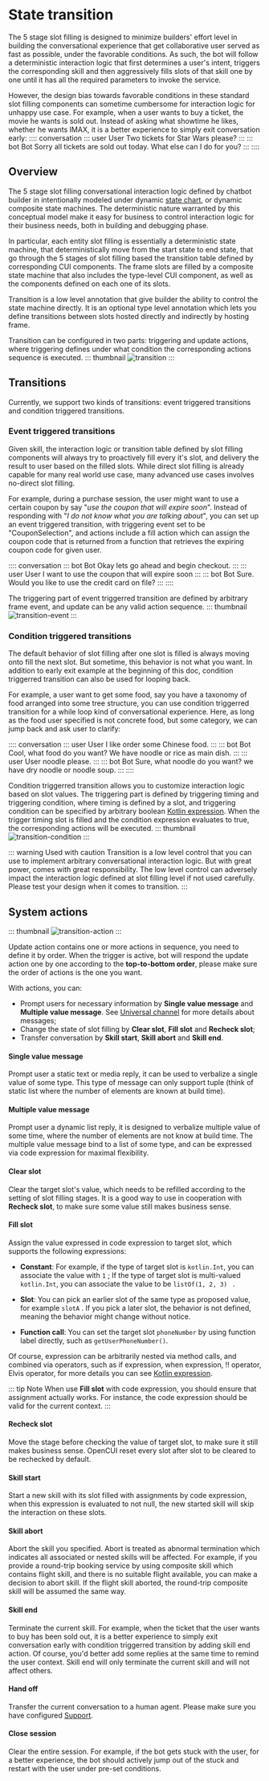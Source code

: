 # State transition
The 5 stage slot filling is designed to minimize builders' effort level in building the conversational experience that get collaborative user served as fast as possible, under the favorable conditions. As such, the bot will follow a deterministic interaction logic that first determines a user's intent, triggers the corresponding skill and then aggressively fills slots of that skill one by one until it has all the required parameters to invoke the service.

However, the design bias towards favorable conditions in these standard slot filling components can sometime cumbersome for interaction logic for unhappy use case. For example, when a user wants to buy a ticket, the movie he wants is sold out. Instead of asking what showtime he likes, whether he wants IMAX, it is a better experience to simply exit conversation early:
:::: conversation
::: user User
Two tickets for Star Wars please?
:::
::: bot Bot
Sorry all tickets are sold out today. What else can I do for you?
:::
::::

## Overview
The 5 stage slot filling conversational interaction logic defined by chatbot builder in intentionally modeled under dynamic [state chart](https://statecharts.dev/), or dynamic composite state machines. The deterministic nature warranted by this conceptual model make it easy for business to control interaction logic for their business needs, both in building and debugging phase.

In particular, each entity slot filling is essentially a deterministic state machine, that deterministically move from the start state to end state, that go through the 5 stages of slot filling based the transition table defined by corresponding CUI components. The frame slots are filled by a composite state machine that also includes the type-level CUI component, as well as the components defined on each one of its slots. 

Transition is a low level annotation that give builder the ability to control the state machine directly. It is an optional type level annotation which lets you define transitions between slots hosted directly and indirectly by hosting frame.

Transition can be configured in two parts: triggering and update actions, where triggering defines under what condition the corresponding actions sequence is executed.
::: thumbnail
![transition](/images/annotation/transition/transition.png)
:::

## Transitions
Currently, we support two kinds of transitions: event triggered transitions and condition triggered transitions.

### Event triggered transitions
Given skill, the interaction logic or transition table defined by slot filling components will always try to proactively fill every it's slot, and delivery the result to user based on the filled slots. While direct slot filling is already capable for many real world use case, many advanced use cases involves no-direct slot filling.

For example, during a purchase session, the user might want to use a certain coupon by say "*use the coupon that will expire soon*". Instead of responding with "*I do not know what you are talking about*", you can set up an event triggered transition, with triggering event set to be "CouponSelection", and actions include a fill action which can assign the coupon code that is returned from a function that retrieves the expiring coupon code for given user.

:::: conversation
::: bot Bot
Okay lets go ahead and begin checkout.
:::
::: user User
I want to use the coupon that will expire soon
:::
::: bot Bot
Sure. Would you like to use the credit card on file?
:::
::::

The triggering part of event triggerred transition are defined by arbitrary frame event, and update can be any valid action sequence.
::: thumbnail
![transition-event](/images/annotation/transition/transition-event.png)
:::


### Condition triggered transitions
The default behavior of slot filling after one slot is filled is always moving onto fill the next slot. But sometime, this behavior is not what you want. In addition to early exit example at the beginning of this doc, condition triggerred transition can also be used for looping back. 

For example, a user want to get some food, say you have a taxonomy of food arranged into some tree structure, you can use condition triggerred transition for a while loop kind of conversational experience. Here, as long as the food user specified is not concrete food, but some category, we can jump back and ask user to clarify:

:::: conversation
::: user User
I like order some Chinese food.
:::
::: bot Bot
Cool, what food do you want? We have noodle or rice as main dish.
:::
::: user User
noodle please.
:::
::: bot Bot
Sure, what noodle do you want? we have dry noodle or noodle soup.
:::
::::

Condition triggerred transition allows you to customize interaction logic based on slot values. The triggering part is defined by triggering timing and triggering condition, where timing is defined by a slot, and triggering condition can be specified by arbitrary boolean [Kotlin expression](kotlinexpression.md). When the trigger timing slot is filled and the condition expression evaluates to true, the corresponding actions will be executed. 
::: thumbnail
![transition-condition](/images/annotation/transition/transition-condition.png)
:::

::: warning Used with caution
Transition is a low level control that you can use to implement arbitrary conversational interaction logic. But with great power, comes with great responsibility. The low level control can adversely impact the interaction logic defined at slot filling level if not used carefully. Please test your design when it comes to transition.
:::


## System actions
::: thumbnail
![transition-action](/images/annotation/transition/transition-action.png)
:::

Update action contains one or more actions in sequence, you need to define it by order. When the trigger is active, bot will respond the update action one by one according to the **top-to-bottom order**, please make sure the order of actions is the one you want.

With actions, you can: 
- Prompt users for necessary information by **Single value message** and **Multiple value message**. See [Universal channel](../channels/universalmessage.md) for more details about messages;
- Change the state of slot filling by **Clear slot**, **Fill slot** and **Recheck slot**;
- Transfer conversation by **Skill start**, **Skill abort** and **Skill end**.

#### Single value message
Prompt user a static text or media reply, it can be used to verbalize a single value of some type. This type of message can only support tuple (think of static list where the number of elements are known at build time).

#### Multiple value message
Prompt user a dynamic list reply, it is designed to verbalize multiple value of some time, where the number of elements are not know at build time. The multiple value message bind to a list of some type, and can be expressed via code expression for maximal flexibility.

#### Clear slot
Clear the target slot's value, which needs to be refilled according to the setting of slot filling stages. It is a good way to use in cooperation with **Recheck slot**, to make sure some value still makes business sense. 

#### Fill slot
Assign the value expressed in code expression to target slot, which supports the following expressions:

- **Constant**: For example, if the type of target slot is `kotlin.Int`, you can associate the value with `1` ; If the type of target slot is multi-valued `kotlin.Int`, you can associate the value to be `listOf(1, 2, 3) ` .

- **Slot**: You can pick an earlier slot of the same type as proposed value, for example `slotA` . If you pick a later slot, the behavior is not defined, meaning the behavior might change without notice.

- **Function call**: You can set the target slot `phoneNumber` by using function label directly, such as `getUserPhoneNumber()`.


Of course, expression can be arbitrarily nested via method calls, and combined via operators, such as if expression, when expression, !! operator, Elvis operator, for more details you can see [Kotlin expression](../annotations/kotlinexpression.md).

::: tip Note
When use **Fill slot** with code expression, you should ensure that assignment actually works. For instance, the code expression should be valid for the current context.
:::


#### Recheck slot
Move the stage before checking the value of target slot, to make sure it still makes business sense. OpenCUI reset every slot after slot to be cleared to be rechecked by default.

#### Skill start
Start a new skill with its slot filled with assignments by code expression, when this expression is evaluated to not null, the new started skill will skip the interaction on these slots.

#### Skill abort
Abort the skill you specified. Abort is treated as abnormal termination which indicates all associated or nested skills will be affected. For example, if you provide a round-trip booking service by using composite skill which contains flight skill, and there is no suitable flight available, you can make a decision to abort skill. If the flight skill aborted, the round-trip composite skill will be assumed the same way.  

#### Skill end
Terminate the current skill. For example, when the ticket that the user wants to buy has been sold out, it is a better experience to simply exit conversation early with condition triggerred transition by adding skill end action. Of course, you'd better add some replies at the same time to remind the user context. Skill end will only terminate the current skill and will not affect others. 

#### Hand off
Transfer the current conversation to a human agent. Please make sure you have configured [Support](../support/overview.md). 

#### Close session
Clear the entire session. For example, if the bot gets stuck with the user, for a better experience, the bot should actively jump out of the stuck and restart with the user under pre-set conditions. 


